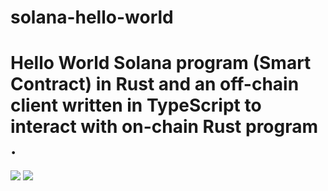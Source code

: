 # solana-hello-world

# Hello World Solana program (Smart Contract) in Rust and an off-chain client written in TypeScript to interact with on-chain Rust program .

![]("../images/output1.png")
![]("../images/output2.png")
